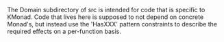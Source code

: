 The Domain subdirectory of src is intended for code that is specific to KMonad.
Code that lives here is supposed to not depend on concrete Monad's, but instead
use the 'HasXXX' pattern constraints to describe the required effects on a
per-function basis.
